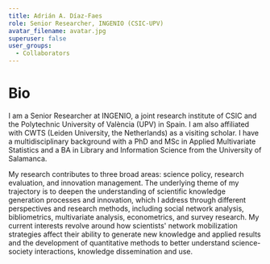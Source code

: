 ```yaml
---
title: Adrián A. Díaz-Faes
role: Senior Researcher, INGENIO (CSIC-UPV)
avatar_filename: avatar.jpg
superuser: false
user_groups:
  - Collaborators
---
```


# Bio
I am a Senior Researcher at INGENIO, a joint research institute of CSIC and the Polytechnic University of València (UPV) in Spain. I am also affiliated with CWTS (Leiden University, the Netherlands) as a visiting scholar. I have a multidisciplinary background with a PhD and MSc in Applied Multivariate Statistics and a BA in Library and Information Science from the University of Salamanca.

My research contributes to three broad areas: science policy, research evaluation, and innovation management. The underlying theme of my trajectory is to deepen the understanding of scientific knowledge generation processes and innovation, which I address through different perspectives and research methods, including social network analysis, bibliometrics, multivariate analysis, econometrics, and survey research. My current interests revolve around how scientists' network mobilization strategies affect their ability to generate new knowledge and applied results and the development of quantitative methods to better understand science-society interactions, knowledge dissemination and use.